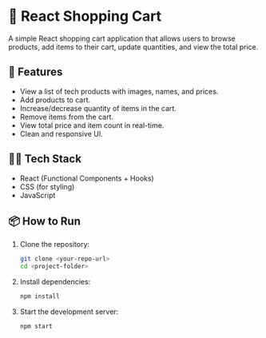 # 🛒 React Shopping Cart

A simple React shopping cart application that allows users to browse products, add items to their cart, update quantities, and view the total price.

## 🚀 Features

- View a list of tech products with images, names, and prices.
- Add products to cart.
- Increase/decrease quantity of items in the cart.
- Remove items from the cart.
- View total price and item count in real-time.
- Clean and responsive UI.

## 🧑‍💻 Tech Stack

- React (Functional Components + Hooks)
- CSS (for styling)
- JavaScript

## 📦 How to Run

1. Clone the repository:
   ```bash
   git clone <your-repo-url>
   cd <project-folder>
   ```
2. Install dependencies:
   ```bash
   npm install
   ```
3. Start the development server:
   ```
   npm start
   ```


